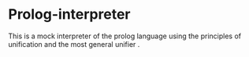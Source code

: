 # Prolog-interpreter

This is a mock interpreter of the prolog language using the principles of unification and the most general unifier .
